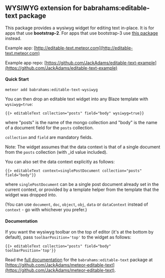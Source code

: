 WYSIWYG extension for babrahams:editable-text package
-----------------------------------------------------

This package provides a wysiwyg widget for editing text in-place. It is for apps that use **bootstrap-2**. For apps that use bootstrap-3 use [this package](https://github.com/JackAdams/meteor-editable-text-wysiwyg-bootstrap-3) instead.

Example app: [http://editable-text.meteor.com](http://editable-text.meteor.com)

Example app repo: [https://github.com/JackAdams/editable-text-example](https://github.com/JackAdams/editable-text-example)

#### Quick Start

	meteor add babrahams:editable-text-wysiwyg

You can then drop an editable text widget into any Blaze template with `wysiwyg=true`:

	{{> editableText collection="posts" field="body" wysiwyg=true}}
	
where "posts" is the name of the mongo collection and "body" is the name of a document field for the `posts` collection.

`collection` and `field` are mandatory fields.

Note: The widget assumes that the data context is that of a single document from the `posts` collection (with _id value included).

You can also set the data context explicitly as follows:

    {{> editableText context=singlePostDocument collection="posts" field="body"}}

where `singlePostDocument` can be a single post document already set in the current context, or provided by a template helper from the template that the widget was dropped into.

(You can use `document`, `doc`, `object`, `obj`, `data` or `dataContext` instead of `context` - go with whichever you prefer.)

#### Documentation

If you want the wysiwyg toolbar on the top of editor (it's at the bottom by default), pass `toolbarPosition='top'` to the widget as follows:

    {{> editableText collection="posts" field="body" toolbarPosition='top'}}

Read the [full documentation](https://github.com/JackAdams/meteor-editable-text#editable-text-for-meteor) for the `babrahams:editable-text` package at [https://github.com/JackAdams/meteor-editable-text](https://github.com/JackAdams/meteor-editable-text).